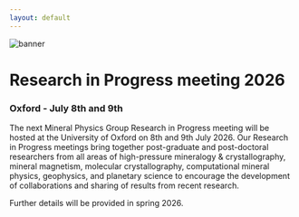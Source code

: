 ```yaml
---
layout: default
---
```

![banner](https://MinPhys.github.io/RiP_2026/assetts/website_banner_RiP_26.png)
# Research in Progress meeting 2026
### Oxford - July 8th and 9th


The next Mineral Physics Group Research in Progress meeting will be hosted at the University of Oxford on 8th and 9th July 2026. Our Research in Progress meetings bring together post-graduate and post-doctoral researchers from all areas of high-pressure mineralogy & crystallography, mineral magnetism, molecular crystallography, computational mineral physics, geophysics, and planetary science to encourage the development of collaborations and sharing of results from recent research.

Further details will be provided in spring 2026.
